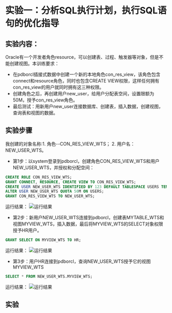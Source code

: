 
# 实验一：分析SQL执行计划，执行SQL语句的优化指导

## 实验内容：
Oracle有一个开发者角色resource，可以创建表、过程、触发器等对象，但是不能创建视图。本训练要求：
- 在pdborcl插接式数据中创建一个新的本地角色con_res_view，该角色包含connect和resource角色，同时也包含CREATE VIEW权限，这样任何拥有con_res_view的用户就同时拥有这三种权限。
- 创建角色之后，再创建用户new_user，给用户分配表空间，设置限额为50M，授予con_res_view角色。
- 最后测试：用新用户new_user连接数据库、创建表，插入数据，创建视图，查询表和视图的数据。

## 实验步骤

我创建的对象名称:1. 角色--CON_RES_VIEW_WTS； 2. 用户名：NEW_USER_WTS。

- 第1步：以system登录到pdborcl，创建角色CON_RES_VIEW_WTS和用户NEW_USER_WTS，并授权和分配空间：

```sql
CREATE ROLE CON_RES_VIEW_WTS;
GRANT CONNECT, RESOURCE, CREATE VIEW TO CON_RES_VIEW_WTS;
CREATE USER NEW_USER_WTS IDENTIFIED BY 123 DEFAULT TABLESPACE USERS TEMPORARY TABLESPACE TEMP;
ALTER USER NEW_USER_WTS QUOTA 50M ON USERS;	
GRANT CON_RES_VIEW_WTS TO NEW_USER_WTS;	
```

运行结果：
![运行结果](https://github.com/wtsStudy/Oracle/blob/master/test2/步骤一_运行结果.png )

- 第2步：新用户NEW_USER_WTS连接到pdborcl，创建表MYTABLE_WTS和视图MYVIEW_WTS，插入数据，最后将MYVIEW_WTS的SELECT对象权限授予HR用户。

```sql
GRANT SELECT ON MYVIEW_WTS TO HR;
```

运行结果：
![运行结果](https://github.com/wtsStudy/Oracle/blob/master/test2/对象创建_共享_设置正确.png )

- 第3步：用户HR连接到pdborcl，查询NEW_USER_WTS授予它的视图MYVIEW_WTS

```sql
SELECT * FROM NEW_USER_WTS.MYVIEW_WTS;
```

运行结果：
![运行结果](https://github.com/wtsStudy/Oracle/blob/master//test2/HR查看被授予的视图.png)

## 实验
